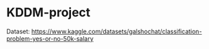 # KDDM-project

Dataset: https://www.kaggle.com/datasets/galshochat/classification-problem-yes-or-no-50k-salary
